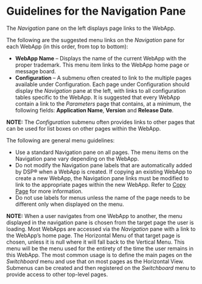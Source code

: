 # Guidelines for the Navigation Pane

The *Navigation* pane on the left displays page links to the WebApp.

The following are the suggested menu links on the *Navigation* pane for
each WebApp (in this order, from top to bottom):

  - **WebApp Name** – Displays the name of the current WebApp with the
    proper trademark. This menu item links to the WebApp home page or
    message board.
  - **Configuration** – A submenu often created to link to the multiple
    pages available under Configuration. Each page under Configuration
    should display the *Navigation* pane at the left, with links to all
    configuration tables specific to the WebApp. It is suggested that
    every WebApp contain a link to the *Parameters* page that contains,
    at a minimum, the following fields: **Application Name**,
    **Version** and **Release Date**.

**NOTE:** The *Configuration* submenu often provides links to other
pages that can be used for list boxes on other pages within the WebApp.

The following are general menu guidelines:

  - Use a standard Navigation pane on all pages. The menu items on the
    Navigation pane vary depending on the WebApp.
  - Do not modify the Navigation pane labels that are automatically
    added by DSP® when a WebApp is created. If copying an existing
    WebApp to create a new WebApp, the Navigation pane links must be
    modified to link to the appropriate pages within the new WebApp.
    Refer to [Copy Page](Copy_a_Page_in_a_WebApp.htm) for more
    information.
  - Do not use labels for menus unless the name of the page needs to be
    different only when displayed on the menu.

**NOTE:** When a user navigates from one WebApp to another, the menu
displayed in the navigation pane is chosen from the target page the user
is loading. Most WebApps are accessed via the *Navigation* pane with a
link to the WebApp’s home page. The Horizontal Menu of that target page
is chosen, unless it is null where it will fall back to the Vertical
Menu. This menu will be the menu used for the entirety of the time the
user remains in this WebApp. The most common usage is to define the main
pages on the *Switchboard* menu and use that on most pages as the
Horizontal View. Submenus can be created and then registered on the
*Switchboard* menu to provide access to other top-level pages.
